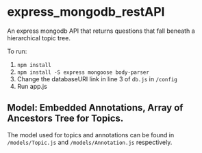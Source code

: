 # express_mongodb_restAPI
An express mongodb API that returns questions that fall beneath a hierarchical topic tree.

To run:
1. `npm install`
2. `npm install -S express mongoose body-parser`
3. Change the databaseURI link in line 3 of `db.js` in `/config`
4. Run app.js

## Model: Embedded Annotations, Array of Ancestors Tree for Topics.
The model used for topics and annotations can be found in `/models/Topic.js` and `/models/Annotation.js` respectively. 
